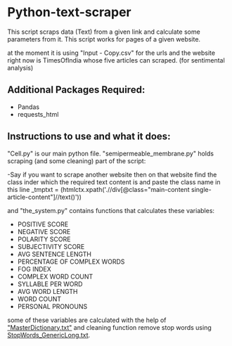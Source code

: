 # Python-text-scraper
This script scraps data (Text) from a given link and calculate some parameters from it. This script works for pages of a given website.

at the moment it is using "Input - Copy.csv" for the urls and the website right now is TimesOfIndia whose five articles can scraped. (for sentimental analysis)

## Additional Packages Required:
- Pandas
- requests_html

## Instructions to use and what it does:
"Cell.py" is our main python file. "semipermeable_membrane.py" holds scraping (and some cleaning) part of the script:

-Say if you want to scrape another website then on that website find the class inder which the required text content is and paste the class name in this line _tmptxt = (htmlctx.xpath('.//div[@class="main-content single-article-content"]//text()'))

and "the_system.py" contains functions that calculates these variables:
- POSITIVE SCORE
- NEGATIVE SCORE
- POLARITY SCORE
- SUBJECTIVITY SCORE
- AVG SENTENCE LENGTH
- PERCENTAGE OF COMPLEX WORDS
- FOG INDEX
- COMPLEX WORD COUNT
- SYLLABLE PER WORD
- AVG WORD LENGTH
- WORD COUNT
- PERSONAL PRONOUNS

some of these variables are calculated with the help of ["MasterDictionary.txt"](https://sraf.nd.edu/textual-analysis/resources/) and cleaning function remove stop words using [StopWords_GenericLong.txt](https://sraf.nd.edu/textual-analysis/resources/).

